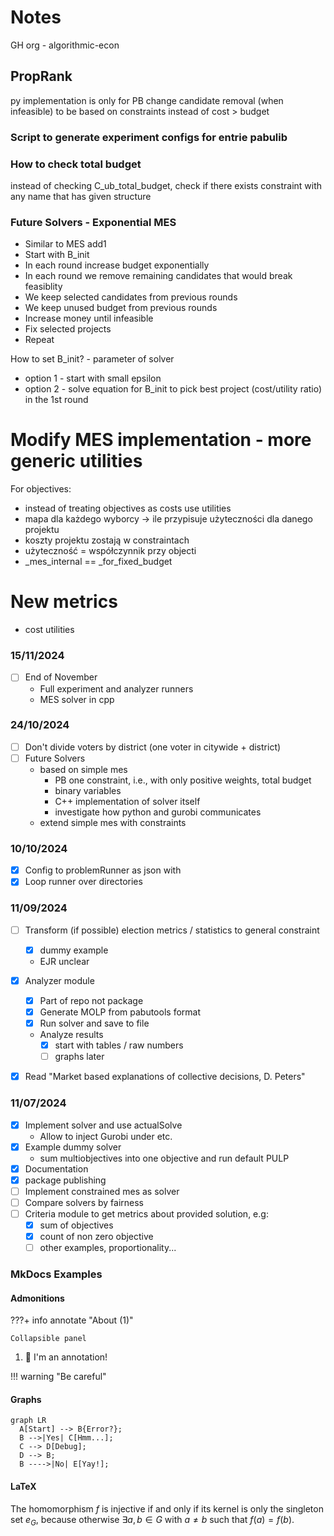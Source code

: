 # Notes

GH org - algorithmic-econ
## PropRank
py implementation is only for PB
change candidate removal (when infeasible) to be based on constraints instead of cost > budget

### Script to generate experiment configs for entrie pabulib


### How to check total budget
instead of checking C_ub_total_budget, check if there exists constraint with any name
that has given structure

### Future Solvers - Exponential MES
* Similar to MES add1
* Start with B_init
* In each round increase budget exponentially
* In each round we remove remaining candidates that would break feasiblity
* We keep selected candidates from previous rounds
* We keep unused budget from previous rounds
* Increase money until infeasible
* Fix selected projects
* Repeat

How to set B_init? - parameter of solver
* option 1 - start with small epsilon
* option 2 - solve equation for B_init to pick best project (cost/utility ratio) in the 1st round

# Modify MES implementation - more generic utilities
For objectives:
* instead of treating objectives as costs use utilities
* mapa dla każdego wyborcy -> ile przypisuje użyteczności dla danego projektu
* koszty projektu zostają w constraintach
* użyteczność = współczynnik przy objecti
* _mes_internal == _for_fixed_budget

# New metrics
* cost utilities

### 15/11/2024
- [ ] End of November
  - Full experiment and analyzer runners
  - MES solver in cpp

### 24/10/2024
- [ ] Don't divide voters by district (one voter in citywide + district)
- [ ] Future Solvers
  - based on simple mes
    - PB one constraint, i.e., with only positive weights, total budget
    - binary variables
    - C++ implementation of solver itself
    - investigate how python and gurobi communicates
  - extend simple mes with constraints

### 10/10/2024
- [x] Config to problemRunner as json with
- [x] Loop runner over directories

### 11/09/2024
- [ ] Transform (if possible) election metrics / statistics to general constraint
  - [x] dummy example
  - EJR unclear
- [x] Analyzer module
  - [x] Part of repo not package
  - [x] Generate MOLP from pabutools format
  - [x] Run solver and save to file
  - Analyze results
    - [x] start with tables / raw numbers
    - [ ] graphs later
- [x] Read "Market based explanations of collective decisions, D. Peters"


### 11/07/2024
- [x] Implement solver and use actualSolve
    - Allow to inject Gurobi under etc.
- [x] Example dummy solver
    - sum multiobjectives into one objective and run default PULP
- [x] Documentation
- [x] package publishing
- [ ] Implement constrained mes as solver
- [ ] Compare solvers by fairness
- [ ] Criteria module to get metrics about provided solution, e.g:
    - [x] sum of objectives
    - [x] count of non zero objective
    - [ ] other examples, proportionality...

### MkDocs Examples

#### Admonitions
???+ info annotate "About (1)"

    Collapsible panel
1.  🚀 I'm an annotation!

!!! warning "Be careful"

#### Graphs
``` mermaid
graph LR
  A[Start] --> B{Error?};
  B -->|Yes| C[Hmm...];
  C --> D[Debug];
  D --> B;
  B ---->|No| E[Yay!];
```

#### LaTeX
The homomorphism $f$ is injective if and only if its kernel is only the
singleton set $e_G$, because otherwise $\exists a,b\in G$ with $a\neq b$ such
that $f(a)=f(b)$.
